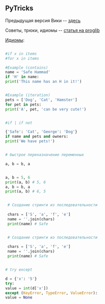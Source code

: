 ## PyTricks 

Предыдущая версия Вики -- [здесь](https://github.com/Nejel/coursera-python-specialization-repository/wiki)

Советы, трюки, идиомы -- [статья на proglib](https://proglib.io/p/python-tips-tricks/)

[Идиомы](http://safehammad.com/downloads/python-idioms-2014-01-16.pdf): 

```python

#if x in items
#for x in items

#Example (contains)
name = 'Safe Hammad'
if 'H' in name:
print('This name has an H in it!')


#Example (iteration)
pets = ['Dog', 'Cat', 'Hamster']
for pet in pets:
print('A', pet, 'can be very cute!')

```


```python

#if | if not 

{'Safe': 'Cat', 'George': 'Dog'}
if name and pets and owners:
print('We have pets!')

```


```python

# быстрое переназначение переменных

a, b = b, a


a, b = 5, 6
print(a, b) # 5, 6
a, b = b, a
print(a, b) # 6, 5

```


```python

 # Создание стринги из последовательности 
 
 chars = ['S', 'a', 'f', 'e']
 name = ''.join(chars)
 print(name) # Safe

```

```python

 # Создание стринги из последовательности 
 
 chars = ['S', 'a', 'f', 'e']
 name = ''.join(chars)
 print(name) # Safe

```


```python

# try except 

d = {'x': '5'}
try:
value = int(d['x'])
except (KeyError, TypeError, ValueError):
value = None

```

